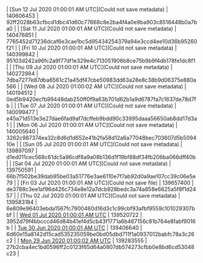 | [Sun 12 Jul 2020 01:00:01 AM UTC](Could not save metadata) | 140606453 | 92ff2028b63cfbcd1dbc41d60c77668c8e2ba4f4a0e9ba903c8518448b0a7ba0 | 
| [Sat 11 Jul 2020 01:00:01 AM UTC](Could not save metadata) | 140476851 | 7765452d71236dcaf6e3cae1bc5d95434254379a94e3ccd4ee10d36b95260f21 | 
| [Fri 10 Jul 2020 01:00:01 AM UTC](Could not save metadata) | 140399842 | 95103d242a96fc2a9f77df1e329e4c713051906b8ce75b9b9f4db178fe1dc8f1 | 
| [Thu 09 Jul 2020 01:00:01 AM UTC](Could not save metadata) | 140272984 | 7dba7277e87dba6561c21a45df47cbe50983dd63a28e8c38b9d06375e880a566 | 
| [Wed 08 Jul 2020 01:00:02 AM UTC](Could not save metadata) | 140194512 | 0ed5b9420ecfb99448dab250ff0f9a63b701d62b1a9d6787fa7c1637de78d7fb | 
| [Tue 07 Jul 2020 01:00:01 AM UTC](Could not save metadata) | 140099477 | e45a71d513e3e27dae6fad9af7dcffeb9bdd90c33995daaa56650ab8dd17d3a1 | 
| [Mon 06 Jul 2020 01:00:01 AM UTC](Could not save metadata) | 140005640 | 3262c987374ea32c8d6d1d652e41b2fa58d12a6a77048bec703607d5b509410e | 
| [Sun 05 Jul 2020 01:00:01 AM UTC](Could not save metadata) | 139897097 | d1ed011cec568c61dc5a96cdf8a9a08b136d1f19bf88df34fb206ba066dff40b | 
| [Sat 04 Jul 2020 01:00:01 AM UTC](Could not save metadata) | 139750591 | 66b7f502be39dab95be03a51776e3ae6110e7f7ab92d0a9ae107cc39c06e5e79 | 
| [Fri 03 Jul 2020 01:00:01 AM UTC](Could not save file) | 139657400 | de3788c3ee1af96d426c734e8e12a7dcb928bedc3a74a858e6625a5f8f1d2457 | 
| [Thu 02 Jul 2020 01:00:01 AM UTC](Could not save metadata) | 139583184 | 6e809e96403ebda1567fc7900460d16d3c1c99cbf93afbf9559c101029307bbf | 
| [Wed 01 Jul 2020 01:00:01 AM UTC](https://transfer.sh/lfhrh/trcninja-dbdump-20200701010001.tar.bz2) | 139520722 | 3952d79f4bbcccd46d84b41ef4d5cb43f1771a6b467156c81b764e8fabf9016b | 
| [Tue 30 Jun 2020 01:00:01 AM UTC]() | 139406640 | 6d60e15a8142d15cad535235059be0bd05dbd711f1a0937012babfc78a3c26c2 | 
| [Mon 29 Jun 2020 01:00:02 AM UTC](https://transfer.sh/uHL7O/trcninja-dbdump-20200629010001.tar.bz2) | 139283555 | 27b2cba4ec1bd0596ff2c0123f65d64a0807db574273cfbb0e8bd6cd53048c23 | 
